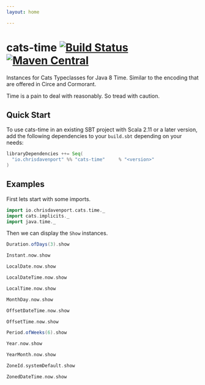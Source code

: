 ```yaml
---
layout: home

---
```

# cats-time [![Build Status](https://travis-ci.com/ChristopherDavenport/cats-time.svg?branch=master)](https://travis-ci.com/ChristopherDavenport/cats-time) [![Maven Central](https://maven-badges.herokuapp.com/maven-central/io.chrisdavenport/cats-time_2.13/badge.svg)](https://maven-badges.herokuapp.com/maven-central/io.chrisdavenport/cats-time_2.13)

Instances for Cats Typeclasses for Java 8 Time. Similar to the encoding that are offered in Circe and Cormorant.

Time is a pain to deal with reasonably. So tread with caution.

## Quick Start

To use cats-time in an existing SBT project with Scala 2.11 or a later version, add the following dependencies to your
`build.sbt` depending on your needs:

```scala
libraryDependencies ++= Seq(
  "io.chrisdavenport" %% "cats-time"     % "<version>"
)
```

## Examples

First lets start with some imports.

```scala mdoc:silent
import io.chrisdavenport.cats.time._
import cats.implicits._
import java.time._
```

Then we can display the `Show` instances.

```scala mdoc
Duration.ofDays(3).show

Instant.now.show

LocalDate.now.show

LocalDateTime.now.show

LocalTime.now.show

MonthDay.now.show

OffsetDateTime.now.show

OffsetTime.now.show

Period.ofWeeks(6).show

Year.now.show

YearMonth.now.show

ZoneId.systemDefault.show

ZonedDateTime.now.show
```